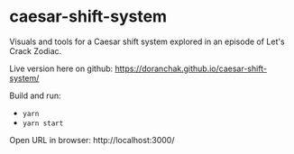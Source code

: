 # caesar-shift-system
Visuals and tools for a Caesar shift system explored in an episode of Let's Crack Zodiac.

Live version here on github:  https://doranchak.github.io/caesar-shift-system/

Build and run:
* `yarn`
* `yarn start`

Open URL in browser: http://localhost:3000/
